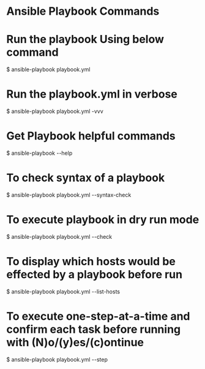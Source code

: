 # Ansible Playbook Commands

# Run the playbook Using below command
$ ansible-playbook playbook.yml

# Run the playbook.yml in verbose
$ ansible-playbook playbook.yml -vvv

# Get Playbook helpful commands
$ ansible-playbook --help

# To check syntax of a playbook
$ ansible-playbook playbook.yml --syntax-check

# To execute playbook in dry run mode
$ ansible-playbook playbook.yml --check

# To display which hosts would be effected by a playbook before run
$ ansible-playbook playbook.yml --list-hosts

# To execute one-step-at-a-time and confirm each task before running with (N)o/(y)es/(c)ontinue
$ ansible-playbook playbook.yml --step
